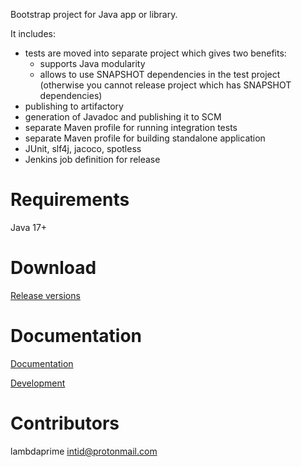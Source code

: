 Bootstrap project for Java app or library.

It includes:

- tests are moved into separate project which gives two benefits:
    - supports Java modularity
    - allows to use SNAPSHOT dependencies in the test project (otherwise you cannot release project which has SNAPSHOT dependencies)
- publishing to artifactory
- generation of Javadoc and publishing it to SCM
- separate Maven profile for running integration tests
- separate Maven profile for building standalone application
- JUnit, slf4j, jacoco, spotless
- Jenkins job definition for release

# Requirements

Java 17+

# Download

[Release versions](https://github.com/lambdaprime/bootstrap/releases)

# Documentation

[Documentation](http://portal2.atwebpages.com/)

[Development](DEVELOPMENT.md)

# Contributors

lambdaprime <intid@protonmail.com>

